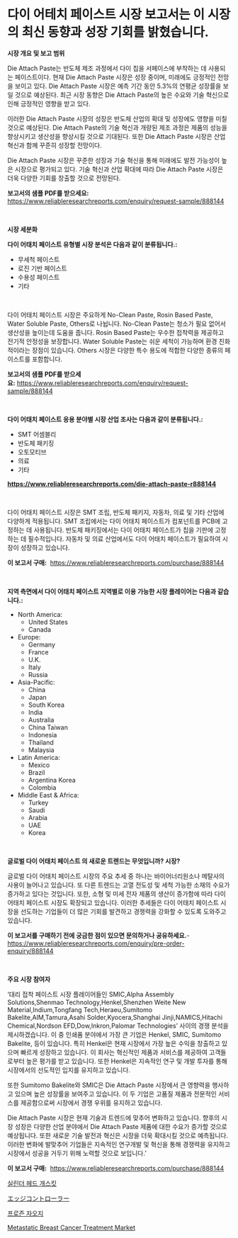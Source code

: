 <p><h1>다이 어테치 페이스트 시장 보고서는 이 시장의 최신 동향과 성장 기회를 밝혔습니다.</h1></p><p><strong>시장 개요 및 보고 범위</strong></p>
<p><p>Die Attach Paste는 반도체 제조 과정에서 다이 칩을 서페이스에 부착하는 데 사용되는 페이스트이다. 현재 Die Attach Paste 시장은 성장 중이며, 미래에도 긍정적인 전망을 보이고 있다. Die Attach Paste 시장은 예측 기간 동안 5.3%의 연평균 성장률을 보일 것으로 예상된다. 최근 시장 동향은 Die Attach Paste의 높은 수요와 기술 혁신으로 인해 긍정적인 영향을 받고 있다. </p><p>이러한 Die Attach Paste 시장의 성장은 반도체 산업의 확대 및 성장에도 영향을 미칠 것으로 예상된다. Die Attach Paste의 기술 혁신과 개량된 제조 과정은 제품의 성능을 향상시키고 생산성을 향상시킬 것으로 기대된다. 또한 Die Attach Paste 시장은 산업 혁신과 함께 꾸준히 성장할 전망이다.</p><p>Die Attach Paste 시장은 꾸준한 성장과 기술 혁신을 통해 미래에도 발전 가능성이 높은 시장으로 평가되고 있다. 기술 혁신과 산업 확대에 따라 Die Attach Paste 시장은 더욱 다양한 기회를 창출할 것으로 전망된다.</p></p>
<p><strong>보고서의 샘플 PDF를 받으세요:</strong> <a href="https://www.reliableresearchreports.com/enquiry/request-sample/888144">https://www.reliableresearchreports.com/enquiry/request-sample/888144</a></p>
<p>&nbsp;</p>
<p><strong>시장 세분화</strong></p>
<p><strong>다이 어태치 페이스트 유형별 시장 분석은 다음과 같이 분류됩니다.:</strong></p>
<p><ul><li>무세척 페이스트</li><li>로진 기반 페이스트</li><li>수용성 페이스트</li><li>기타</li></ul></p>
<p>&nbsp;</p>
<p><p>다이 어태치 페이스트 시장은 주요하게 No-Clean Paste, Rosin Based Paste, Water Soluble Paste, Others로 나뉩니다. No-Clean Paste는 청소가 필요 없어서 생산성을 높이는데 도움을 줍니다. Rosin Based Paste는 우수한 접착력을 제공하고 전기적 안정성을 보장합니다. Water Soluble Paste는 쉬운 세척이 가능하며 환경 친화적이라는 장점이 있습니다. Others 시장은 다양한 특수 용도에 적합한 다양한 종류의 페이스트를 포함합니다.</p></p>
<p><strong>보고서의 샘플 PDF를 받으세요:</strong>&nbsp;<a href="https://www.reliableresearchreports.com/enquiry/request-sample/888144">https://www.reliableresearchreports.com/enquiry/request-sample/888144</a></p>
<p>&nbsp;</p>
<p><strong> 다이 어태치 페이스트 응용 분야별 시장 산업 조사는 다음과 같이 분류됩니다.:</strong></p>
<p><ul><li>SMT 어셈블리</li><li>반도체 패키징</li><li>오토모티브</li><li>의료</li><li>기타</li></ul></p>
<p><strong><a href="https://www.reliableresearchreports.com/die-attach-paste-r888144">https://www.reliableresearchreports.com/die-attach-paste-r888144</a></strong></p>
<p>&nbsp;</p>
<p><p>다이 어태치 페이스트 시장은 SMT 조립, 반도체 패키지, 자동차, 의료 및 기타 산업에 다양하게 적용됩니다. SMT 조립에서는 다이 어태치 페이스트가 컴포넌트를 PCB에 고정하는 데 사용됩니다. 반도체 패키징에서는 다이 어태치 페이스트가 칩을 기판에 고정하는 데 필수적입니다. 자동차 및 의료 산업에서도 다이 어태치 페이스트가 필요하여 시장이 성장하고 있습니다.</p></p>
<p><strong>이 보고서 구매:</strong>&nbsp; <a href="https://www.reliableresearchreports.com/purchase/888144">https://www.reliableresearchreports.com/purchase/888144</a></p>
<p>&nbsp;</p>
<p><strong>지역 측면에서 다이 어태치 페이스트 지역별로 이용 가능한 시장 플레이어는 다음과 같습니다.:</strong></p>
<p><ul>
    <li>
        North America:
        <ul>
            <li>United States</li>
            <li>Canada</li>
        </ul>
    </li>
    <li>
        Europe:
        <ul>
            <li>Germany</li>
            <li>France</li>
            <li>U.K.</li>
            <li>Italy</li>
            <li>Russia</li>
        </ul>
    </li>
    <li>
        Asia-Pacific:
        <ul>
            <li>China</li>
            <li>Japan</li>
            <li>South Korea</li>
            <li>India</li>
            <li>Australia</li>
            <li>China Taiwan</li>
            <li>Indonesia</li>
            <li>Thailand</li>
            <li>Malaysia</li>
        </ul>
    </li>
    <li>
        Latin America:
        <ul>
            <li>Mexico</li>
            <li>Brazil</li>
            <li>Argentina Korea</li>
            <li>Colombia</li>
        </ul>
    </li>
    <li>
        Middle East & Africa:
        <ul>
            <li>Turkey</li>
            <li>Saudi</li>
            <li>Arabia</li>
            <li>UAE</li>
            <li>Korea</li>
        </ul>
    </li>
    </ul></p>
<p>&nbsp;</p>
<p><strong>글로벌 다이 어태치 페이스트 의 새로운 트렌드는 무엇입니까? 시장?</strong></p>
<p><p>글로벌 다이 어태치 페이스트 시장의 주요 추세 중 하나는 바이어너리원소나 메탈사의 사용이 늘어나고 있습니다. 또 다른 트렌드는 고열 전도성 및 세척 가능한 소재의 수요가 증가하고 있다는 것입니다. 또한, 소형 및 미세 전자 제품의 생산이 증가함에 따라 다이 어태치 페이스트 시장도 확장되고 있습니다. 이러한 추세들은 다이 어태치 페이스트 시장을 선도하는 기업들이 더 많은 기회를 발견하고 경쟁력을 강화할 수 있도록 도와주고 있습니다.</p></p>
<p><strong>이 보고서를 구매하기 전에 궁금한 점이 있으면 문의하거나 공유하세요.</strong>- <a href="https://www.reliableresearchreports.com/enquiry/pre-order-enquiry/888144">https://www.reliableresearchreports.com/enquiry/pre-order-enquiry/888144</a></p>
<p>&nbsp;</p>
<p><strong>주요 시장 참여자</strong></p>
<p><p>‘대리 접착 페이스트 시장 플레이어들인 SMIC,Alpha Assembly Solutions,Shenmao Technology,Henkel,Shenzhen Weite New Material,Indium,Tongfang Tech,Heraeu,Sumitomo Bakelite,AIM,Tamura,Asahi Solder,Kyocera,Shanghai Jinji,NAMICS,Hitachi Chemical,Nordson EFD,Dow,Inkron,Palomar Technologies’ 사이의 경쟁 분석을 제시하겠습니다. 이 중 인쇄품 분야에서 가장 큰 기업은 Henkel, SMIC, Sumitomo Bakelite, 등이 있습니다. 특히 Henkel은 현재 시장에서 가장 높은 수익을 창출하고 있으며 빠르게 성장하고 있습니다. 이 회사는 혁신적인 제품과 서비스를 제공하여 고객들로부터 높은 평가를 받고 있습니다. 또한 Henkel은 지속적인 연구 및 개발 투자를 통해 시장에서의 선도적인 입지를 유지하고 있습니다.</p><p>또한 Sumitomo Bakelite와 SMIC은 Die Attach Paste 시장에서 큰 영향력을 행사하고 있으며 높은 성장률을 보여주고 있습니다. 이 두 기업은 고품질 제품과 전문적인 서비스를 제공함으로써 시장에서 경쟁 우위를 유지하고 있습니다.</p><p>Die Attach Paste 시장은 현재 기술과 트렌드에 맞추어 변화하고 있습니다. 향후의 시장 성장은 다양한 산업 분야에서 Die Attach Paste 제품에 대한 수요가 증가할 것으로 예상됩니다. 또한 새로운 기술 발전과 혁신은 시장을 더욱 확대시킬 것으로 예측됩니다. 이러한 변화에 발맞추어 기업들은 지속적인 연구개발 및 혁신을 통해 경쟁력을 유지하고 시장에서 성공을 거두기 위해 노력할 것으로 보입니다.’</p></p>
<p><strong>이 보고서 구매:</strong>&nbsp;&nbsp;<a href="https://www.reliableresearchreports.com/purchase/888144">https://www.reliableresearchreports.com/purchase/888144</a></p>
<p><p><a href="https://github.com/plelbej847484502/Market-Research-Report-List-1/blob/main/772755427415.md">실린더 헤드 개스킷</a></p><p><a href="https://github.com/oafhukehf4709715/Market-Research-Report-List-1/blob/main/983003427380.md">エッジコントローラー</a></p><p><a href="https://medium.com/@moulafa/2024%EB%85%84%EB%B6%80%ED%84%B0-2031%EB%85%84%EA%B9%8C%EC%A7%80-%EC%98%88%EC%83%81%EB%90%98%EB%8A%94-%EB%8F%99%EA%B2%B0%EB%90%9C-%EB%A7%8C%EB%91%90-%EC%8B%9C%EC%9E%A5-%EB%8F%99%ED%96%A5-%EB%B0%8F-%EC%8B%9C%EC%9E%A5-%EB%B6%84%EC%84%9D%EC%9E%85%EB%8B%88%EB%8B%A4-dc02da07a0b7">프로즌 자오지</a></p><p><a href="https://github.com/WillieWoodard/Market-Research-Report-List-4/blob/main/metastatic-breast-cancer-treatment-market.md">Metastatic Breast Cancer Treatment Market</a></p></p>